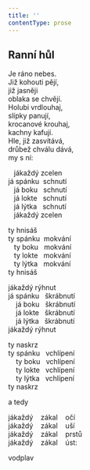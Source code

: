```yaml
---
title: ''
contentType: prose
---
```


<section>

## Ranní hůl

Je ráno nebes.  
Již kohouti pějí,  
již jasněji  
oblaka se chvějí.  
Holubi vrdlouhaj,  
slípky panují,  
krocanové krouhaj,  
kachny kafují.  
Hle, již zasvítává,  
drůbež chválu dává,  
my s ní:

   jákaždý zcelen  
já spánku  schnutí  
   já boku   schnutí  
   já lokte   schnutí  
   já lýtka   schnutí  
   jákaždý zcelen

ty hnisáš  
ty spánku  mokvání  
   ty boku   mokvání  
   ty lokte   mokvání  
   ty lýtka   mokvání  
ty hnisáš

jákaždý rýhnut  
já spánku   škrábnutí  
    já boku   škrábnutí  
    já lokte   škrábnutí  
    já lýtka   škrábnutí  
jákaždý rýhnut

ty naskrz  
ty spánku   vchlípení  
    ty boku   vchlípení  
    ty lokte   vchlípení  
    ty lýtka   vchlípení  
ty naskrz

a tedy

jákaždý    zákal    očí  
jákaždý    zákal    uší  
jákaždý    zákal    prstů  
jákaždý    zákal    úst:

vodplav

</section>
